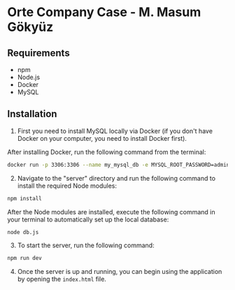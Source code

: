# Orte Company Case - M. Masum Gökyüz

## Requirements

- npm
- Node.js
- Docker
- MySQL

## Installation

1. First you need to install MySQL locally via Docker (if you don't have Docker on your computer, you need to install Docker first).

After installing Docker, run the following command from the terminal:

```bash
docker run -p 3306:3306 --name my_mysql_db -e MYSQL_ROOT_PASSWORD=admin -d mysql:latest
```

2. Navigate to the "server" directory and run the following command to install the required Node modules:

```bash
npm install
```

After the Node modules are installed, execute the following command in your terminal to automatically set up the local database:

```bash
node db.js
```

3. To start the server, run the following command:

```bash
npm run dev
```

4. Once the server is up and running, you can begin using the application by opening the `index.html` file.
